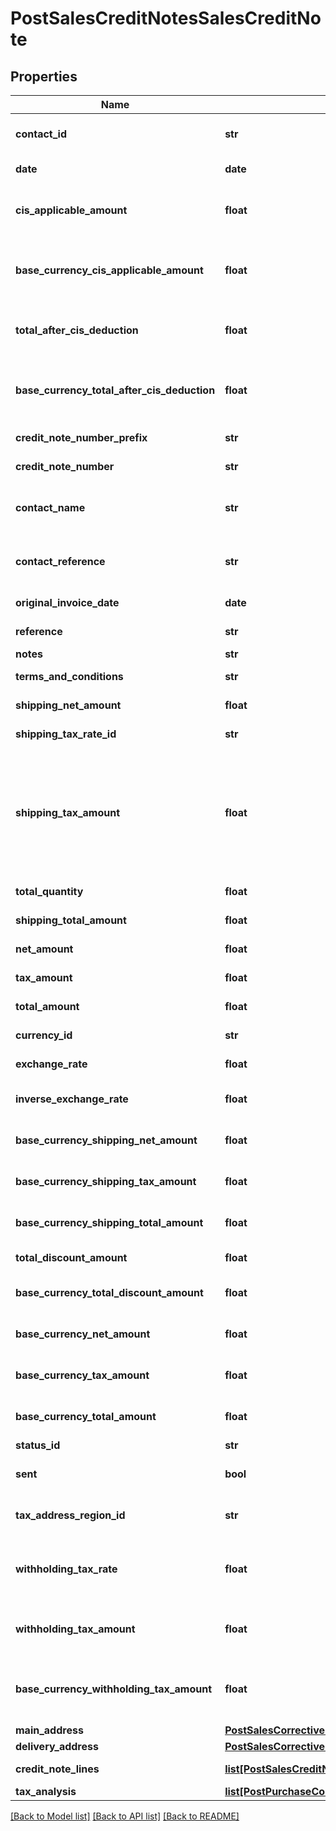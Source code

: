 # PostSalesCreditNotesSalesCreditNote

## Properties
Name | Type | Description | Notes
------------ | ------------- | ------------- | -------------
**contact_id** | **str** | The contact the sales credit note relates to | 
**date** | **date** | The date of the credit note | 
**cis_applicable_amount** | **float** | The total amount of CIS deductible labour - only applicable in UK | [optional] 
**base_currency_cis_applicable_amount** | **float** | The total amount of CIS deductible labour in the base currency - only applicable in UK | [optional] 
**total_after_cis_deduction** | **float** | The total of the artefact with the total of CIS deducted - only applicable in UK | [optional] 
**base_currency_total_after_cis_deduction** | **float** | The total of the artefact with the total of CIS deducted in the base currency - only applicable in UK | [optional] 
**credit_note_number_prefix** | **str** | The credit note number prefix | [optional] 
**credit_note_number** | **str** | The generated credit note number | [optional] 
**contact_name** | **str** | The name of the contact when the credit note was created | [optional] 
**contact_reference** | **str** | The reference of the contact when the credit note was created | [optional] 
**original_invoice_date** | **date** | The date of the original invoice | [optional] 
**reference** | **str** | The reference for the credit note | [optional] 
**notes** | **str** | credit note notes | [optional] 
**terms_and_conditions** | **str** | Credit note terms and conditions | [optional] 
**shipping_net_amount** | **float** | The net shipping amount | [optional] 
**shipping_tax_rate_id** | **str** | The ID of the Shipping Tax Rate. | [optional] 
**shipping_tax_amount** | **float** | The tax shipping amount. NOTE: This is not required for POST/PUT requests as the shipping tax is calculated based on the shipping_net_amount and the shipping_tax_rate. | [optional] 
**total_quantity** | **float** | The total quantity of the credit note | [optional] 
**shipping_total_amount** | **float** | The total shipping amount | [optional] 
**net_amount** | **float** | The net amount of the credit note | [optional] 
**tax_amount** | **float** | The tax amount of the credit note | [optional] 
**total_amount** | **float** | The total amount of the credit note | [optional] 
**currency_id** | **str** | The ID of the Currency. | [optional] 
**exchange_rate** | **float** | The exchange rate for the credit note | [optional] 
**inverse_exchange_rate** | **float** | The inverse exchange rate for the credit note | [optional] 
**base_currency_shipping_net_amount** | **float** | The net shipping amount in base currency | [optional] 
**base_currency_shipping_tax_amount** | **float** | The tax shipping amount in base currency | [optional] 
**base_currency_shipping_total_amount** | **float** | The total shipping amount in base currency | [optional] 
**total_discount_amount** | **float** | The discount amount on the credit note | [optional] 
**base_currency_total_discount_amount** | **float** | The discount amount on the credit note in base currency | [optional] 
**base_currency_net_amount** | **float** | The net amount of the credit note in base currency | [optional] 
**base_currency_tax_amount** | **float** | The tax amount of the credit note in base currency | [optional] 
**base_currency_total_amount** | **float** | The total amount of the credit note in base currency | [optional] 
**status_id** | **str** | The ID of the Status. | [optional] 
**sent** | **bool** | Indicates whether the credit note has been sent | [optional] 
**tax_address_region_id** | **str** | The ID of the Tax Address Region. (Canada only) | [optional] 
**withholding_tax_rate** | **float** | The withheld Tax Rate - only applicable in UK (CIS subcontractor tax rate) | [optional] 
**withholding_tax_amount** | **float** | The withheld Tax Amount - only applicable in UK (CIS subcontractor tax) | [optional] 
**base_currency_withholding_tax_amount** | **float** | The withheld Tax Amount in the base currency - only applicable in UK (CIS subcontractor tax) | [optional] 
**main_address** | [**PostSalesCorrectiveInvoicesSalesCorrectiveInvoiceMainAddress**](PostSalesCorrectiveInvoicesSalesCorrectiveInvoiceMainAddress.md) |  | [optional] 
**delivery_address** | [**PostSalesCorrectiveInvoicesSalesCorrectiveInvoiceMainAddress**](PostSalesCorrectiveInvoicesSalesCorrectiveInvoiceMainAddress.md) |  | [optional] 
**credit_note_lines** | [**list[PostSalesCreditNotesSalesCreditNoteCreditNoteLines]**](PostSalesCreditNotesSalesCreditNoteCreditNoteLines.md) | The credit note lines of the credit note | 
**tax_analysis** | [**list[PostPurchaseCorrectiveInvoicesPurchaseCorrectiveInvoiceTaxAnalysis]**](PostPurchaseCorrectiveInvoicesPurchaseCorrectiveInvoiceTaxAnalysis.md) |  | [optional] 

[[Back to Model list]](../README.md#documentation-for-models) [[Back to API list]](../README.md#documentation-for-api-endpoints) [[Back to README]](../README.md)


